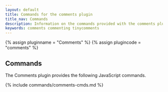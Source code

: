 ```yaml
---
layout: default
title: Commands for the comments plugin
title_nav: Commands
description: Information on the commands provided with the comments plugin.
keywords: comments commenting tinycomments
---
```


{% assign pluginname = "Comments" %}
{% assign plugincode = "comments" %}

## Commands

The Comments plugin provides the following JavaScript commands.

{% include commands/comments-cmds.md %}